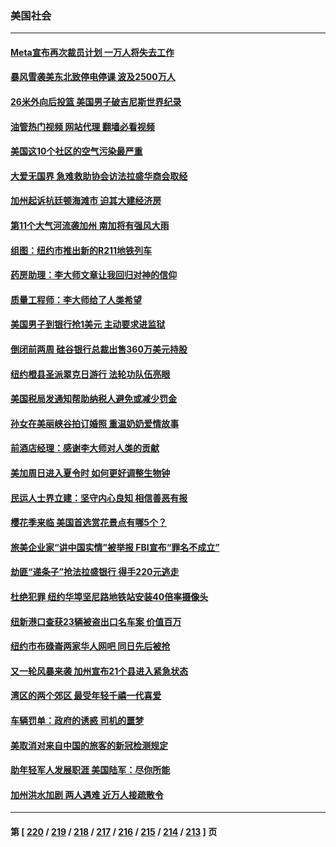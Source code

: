 ### 美国社会
---
#### [Meta宣布再次裁员计划 一万人将失去工作](../../pages/ncid1078160/n13950208.md?03150845) 
#### [暴风雪袭美东北致停电停课 波及2500万人](../../pages/ncid1078160/n13950155.md?03150845) 
#### [26米外向后投篮 美国男子破吉尼斯世界纪录](../../pages/ncid1078160/n13949778.md?03150845) 
#### [油管热门视频 网站代理 翻墙必看视频](http://138.2.39.72:81/youtube.html?epic-marker?03150845)
#### [美国这10个社区的空气污染最严重](../../pages/ncid1078160/n13949771.md?03150845) 
#### [大爱无国界 急难救助协会访法拉盛华商会取经](../../pages/ncid1078160/n13949848.md?03150845) 
#### [加州起诉杭廷顿海滩市 迫其大建经济房](../../pages/ncid1078160/n13949734.md?03150845) 
#### [第11个大气河流袭加州 南加将有强风大雨](../../pages/ncid1078160/n13949708.md?03150845) 
#### [组图：纽约市推出新的R211地铁列车](../../pages/ncid1078160/n13949475.md?03150845) 
#### [药房助理：李大师文章让我回归对神的信仰](../../pages/ncid1078160/n13948153.md?03150845) 
#### [质量工程师：李大师给了人类希望](../../pages/ncid1078160/n13948726.md?03150845) 
#### [美国男子到银行抢1美元 主动要求进监狱](../../pages/ncid1078160/n13948998.md?03150845) 
#### [倒闭前两周 硅谷银行总裁出售360万美元持股](../../pages/ncid1078160/n13949128.md?03150845) 
#### [纽约橙县圣派翠克日游行 法轮功队伍亮眼](../../pages/ncid1078160/n13948881.md?03150845) 
#### [美国税局发通知帮助纳税人避免或减少罚金](../../pages/ncid1078160/n13948186.md?03150845) 
#### [孙女在美丽峡谷拍订婚照 重温奶奶爱情故事](../../pages/ncid1078160/n13947847.md?03150845) 
#### [前酒店经理：感谢李大师对人类的贡献](../../pages/ncid1078160/n13947597.md?03150845) 
#### [美加周日进入夏令时 如何更好调整生物钟](../../pages/ncid1078160/n13947977.md?03150845) 
#### [民运人士界立建：坚守内心良知  相信善恶有报](../../pages/ncid1078160/n13947881.md?03150845) 
#### [樱花季来临 美国首选赏花景点有哪5个？](../../pages/ncid1078160/n13947856.md?03150845) 
#### [旅美企业家“讲中国实情”被举报 FBI宣布“罪名不成立”](../../pages/ncid1078160/n13947832.md?03150845) 
#### [劫匪“递条子”抢法拉盛银行 得手220元逃走](../../pages/ncid1078160/n13947793.md?03150845) 
#### [杜绝犯罪 纽约华埠坚尼路地铁站安装40倍率摄像头](../../pages/ncid1078160/n13947752.md?03150845) 
#### [纽新港口查获23辆被盗出口名车案 价值百万](../../pages/ncid1078160/n13947775.md?03150845) 
#### [纽约市布碌崙两家华人网吧 同日先后被抢](../../pages/ncid1078160/n13947756.md?03150845) 
#### [又一轮风暴来袭 加州宣布21个县进入紧急状态](../../pages/ncid1078160/n13947789.md?03150845) 
#### [湾区的两个郊区 最受年轻千禧一代喜爱](../../pages/ncid1078160/n13947749.md?03150845) 
#### [车辆罚单：政府的诱惑 司机的噩梦](../../pages/ncid1078160/n13947686.md?03150845) 
#### [美取消对来自中国的旅客的新冠检测规定](../../pages/ncid1078160/n13947617.md?03150845) 
#### [助年轻军人发展职涯 美国陆军：尽你所能](../../pages/ncid1078160/n13947611.md?03150845) 
#### [加州洪水加剧 两人遇难 近万人接疏散令](../../pages/ncid1078160/n13947547.md?03150845) 

---
#### 第 [ [220](./220.md?03150845) / [219](./219.md?03150845) / [218](./218.md?03150845) / [217](./217.md?03150845) / [216](./216.md?03150845) / [215](./215.md?03150845) / [214](./214.md?03150845) / [213](./213.md?03150845) ] 页
